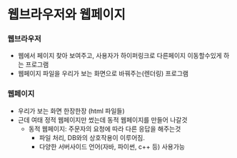 # 웹브라우저와 웹페이지

### 웹브라우저

- 웹에서 페이지 찾아 보여주고, 사용자가 하이퍼링크로 다른페이지 이동할수있게 하는 프로그램
- 웹페이지 파일을 우리가 보는 화면으로 바꿔주는(렌더링) 프로그램



### 웹페이지

- 우리가 보는 화면 한장한장 (html 파일들)
- 근데 여태 정적 웹페이지만 썼는데 동적 웹페이지를 만들어 나갈것
  - 동적 웹페이지: 주문자의 요청에 따라 다른 응답을 해주는것
    - 파일 처리, DB와의 상호작용이 이루어짐.
    - 다양한 서버사이드 언어(자바, 파이썬, c++ 등) 사용가능



